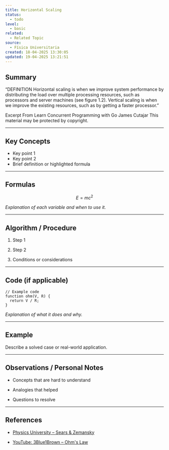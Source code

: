 ```yaml
---
title: Horizontal Scaling
status:
  - todo
level:
  - basic
related:
  - Related Topic
source:
  - Física Universitaria
created: 18-04-2025 13:30:05
updated: 19-04-2025 13:21:51
---
```



## Summary
“DEFINITION Horizontal scaling is when we improve system performance by distributing the load over multiple processing resources, such as processors and server machines (see figure 1.2). Vertical scaling is when we improve the existing resources, such as by getting a faster processor.”

Excerpt From
Learn Concurrent Programming with Go
James Cutajar
This material may be protected by copyright.

---

## Key Concepts
- Key point 1
- Key point 2
- Brief definition or highlighted formula

---

## Formulas
```math
E = mc^2
````

_Explanation of each variable and when to use it._

---

## Algorithm / Procedure

1. Step 1
    
2. Step 2
    
3. Conditions or considerations
    

---

## Code (if applicable)

```language
// Example code
function ohm(V, R) {
  return V / R;
}
```

_Explanation of what it does and why._

---

## Example

Describe a solved case or real-world application.

---

## Observations / Personal Notes

- Concepts that are hard to understand
    
- Analogies that helped
    
- Questions to resolve
    

---

## References

- [Physics University – Sears & Zemansky](https://chatgpt.com/c/6800424b-70b0-8012-913d-a22c69b7eaee#)
    
- [YouTube: 3Blue1Brown – Ohm's Law](https://chatgpt.com/c/6800424b-70b0-8012-913d-a22c69b7eaee#)